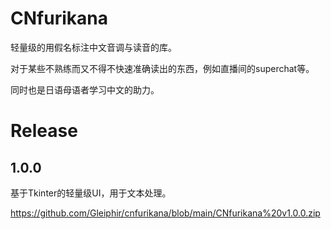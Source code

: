 # CNfurikana

轻量级的用假名标注中文音调与读音的库。

对于某些不熟练而又不得不快速准确读出的东西，例如直播间的superchat等。

同时也是日语母语者学习中文的助力。

# Release

## 1.0.0
基于Tkinter的轻量级UI，用于文本处理。

https://github.com/Gleiphir/cnfurikana/blob/main/CNfurikana%20v1.0.0.zip
